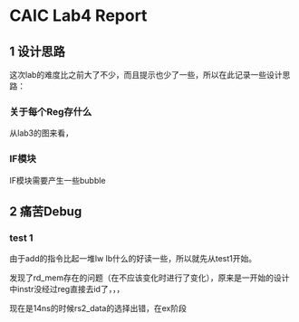 # CAIC Lab4 Report

## 1 设计思路

这次lab的难度比之前大了不少，而且提示也少了一些，所以在此记录一些设计思路：

### 关于每个Reg存什么

从lab3的图来看，

### IF模块

IF模块需要产生一些bubble

## 2 痛苦Debug

### test 1

由于add的指令比起一堆lw lb什么的好读一些，所以就先从test1开始。

发现了rd_mem存在的问题（在不应该变化时进行了变化），原来是一开始的设计中instr没经过reg直接去id了，，，



现在是14ns的时候rs2_data的选择出错，在ex阶段
